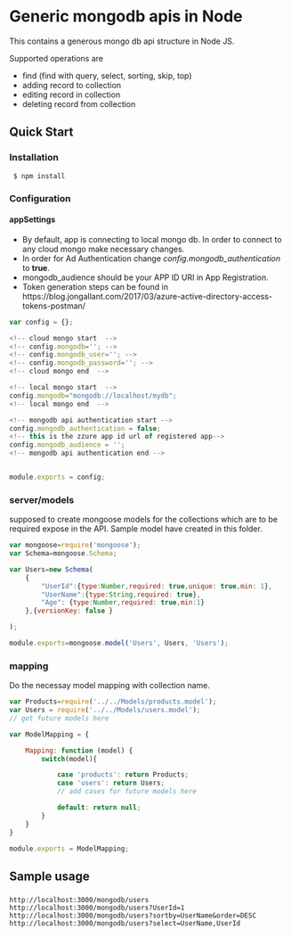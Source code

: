 # Generic mongodb apis in Node
This contains a generous mongo db api structure in Node JS.

Supported operations are 
<ul>
    <li>find (find with query, select, sorting, skip, top)</li>
    <li>adding record to collection</li>
    <li>editing record in collection</li>
    <li>deleting record from collection</li>
</ul>

## Quick Start
### Installation

``` $ npm install```

### Configuration

#### appSettings
<ul>
<li>By default, app is connecting to local mongo db. In order to connect to any cloud mongo make necessary changes.</li>
    
<li>In order for Ad Authentication change <i>config.mongodb_authentication</i> to <strong>true</strong>.</li>

<li>mongodb_audience should be your APP ID URI in App Registration.</li>

<li>Token generation steps can be found in https://blog.jongallant.com/2017/03/azure-active-directory-access-tokens-postman/ </li>
</ul>

```javascript
var config = {};

<!-- cloud mongo start  -->
<!-- config.mongodb=''; -->
<!-- config.mongodb_user=''; -->
<!-- config.mongodb_password=''; -->
<!-- cloud mongo end  -->

<!-- local mongo start  -->
config.mongodb="mongodb://localhost/mydb";
<!-- local mongo end  -->

<!-- mongodb api authentication start -->
config.mongodb_authentication = false;
<!-- this is the zzure app id url of registered app-->
config.mongodb_audience = '';
<!-- mongodb api authentication end -->


module.exports = config;
```

### server/models

supposed to create mongoose models for the collections which are to be required expose in the API. Sample model have created in this folder.

```javascript
var mongoose=require('mongoose');
var Schema=mongoose.Schema;

var Users=new Schema(
    {
        "UserId":{type:Number,required: true,unique: true,min: 1},
        "UserName":{type:String,required: true},
        "Age": {type:Number,required: true,min:1}
    },{versionKey: false }

);

module.exports=mongoose.model('Users', Users, 'Users'); 

```

### mapping

Do the necessay model mapping with collection name.

```javascript
var Products=require('../../Models/products.model');
var Users = require('../../Models/users.model');
// get future models here

var ModelMapping = {

    Mapping: function (model) {
        switch(model){

            case 'products': return Products;
            case 'users': return Users;
            // add cases for future models here

            default: return null;
        }
    }
}

module.exports = ModelMapping;
```

## Sample usage
###
```
http://localhost:3000/mongodb/users
http://localhost:3000/mongodb/users?UserId=1
http://localhost:3000/mongodb/users?sortby=UserName&order=DESC
http://localhost:3000/mongodb/users?select=UserName,UserId
```

